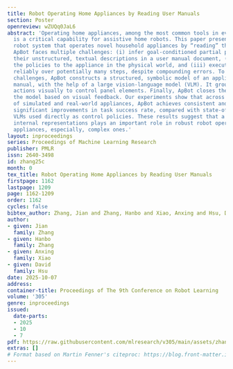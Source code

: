 ```yaml
---
title: Robot Operating Home Appliances by Reading User Manuals
section: Poster
openreview: wZUQq0JaL6
abstract: 'Operating home appliances, among the most common tools in every household,
  is a critical capability for assistive home robots. This paper presents ApBot, a
  robot system that operates novel household appliances by “reading” their user manuals.
  ApBot faces multiple challenges: (i) infer goal-conditioned partial policies from
  their unstructured, textual descriptions in a user manual document, (ii) ground
  the policies to the appliance in the physical world, and (iii) execute the policies
  reliably over potentially many steps, despite compounding errors. To tackle these
  challenges, ApBot constructs a structured, symbolic model of an appliance from its
  manual, with the help of a large vision-language model (VLM). It grounds the symbolic
  actions visually to control panel elements. Finally, ApBot closes the loop by updating
  the model based on visual feedback. Our experiments show that across a wide range
  of simulated and real-world appliances, ApBot achieves consistent and statistically
  significant improvements in task success rate, compared with state-of-the-art large
  VLMs used directly as control policies. These results suggest that a structured
  internal representations plays an important role in robust robot operation of home
  appliances, especially, complex ones.'
layout: inproceedings
series: Proceedings of Machine Learning Research
publisher: PMLR
issn: 2640-3498
id: zhang25c
month: 0
tex_title: Robot Operating Home Appliances by Reading User Manuals
firstpage: 1162
lastpage: 1209
page: 1162-1209
order: 1162
cycles: false
bibtex_author: Zhang, Jian and Zhang, Hanbo and Xiao, Anxing and Hsu, David
author:
- given: Jian
  family: Zhang
- given: Hanbo
  family: Zhang
- given: Anxing
  family: Xiao
- given: David
  family: Hsu
date: 2025-10-07
address:
container-title: Proceedings of The 9th Conference on Robot Learning
volume: '305'
genre: inproceedings
issued:
  date-parts:
  - 2025
  - 10
  - 7
pdf: https://raw.githubusercontent.com/mlresearch/v305/main/assets/zhang25c/zhang25c.pdf
extras: []
# Format based on Martin Fenner's citeproc: https://blog.front-matter.io/posts/citeproc-yaml-for-bibliographies/
---
```

